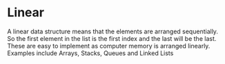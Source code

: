 # Linear

A linear data structure means that the elements are arranged sequentially. So the first element in the list is the first index and the last will be the last. These are easy to implement as computer memory is arranged linearly. Examples include Arrays, Stacks, Queues and Linked Lists

